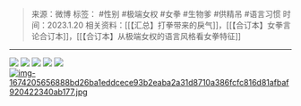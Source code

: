 > 来源：微博
> 标签： #性别 #极端女权 #女拳 #生物爹  #供精吊 #语言习惯 
> 时间：2023.1.20
> 相关资料：[[【汇总】打拳带来的戾气]]，[[【合订本】女拳言论合订本]]，[[【合订本】从极端女权的语言风格看女拳特征]]
***
![](https://raw.githubusercontent.com/bluntvoice/mypic/main/img-167401218617900401f2a9443566e32f6fe6e73e0a92499e6fb94728864bdfdbd0b1f9ff4f9ab.jpg)
![](https://raw.githubusercontent.com/bluntvoice/mypic/main/img-16740121309026ea8068c747469031cf4d5bf5186b824cef359155398570e09b57dba82190ec5.jpg)
![](https://raw.githubusercontent.com/bluntvoice/mypic/main/img-1674012182436bb981521e14afa19acabb2cb36e02ffb8823a85b8b95beccc75f1f8737114a27.jpg)
![](https://raw.githubusercontent.com/bluntvoice/mypic/main/img-1674012196047064e5746a6ddeca5a937c5f36248bf7c17122426094b265c026b6debb982dd7c.jpg)
![](https://raw.githubusercontent.com/bluntvoice/mypic/main/img-1674012138163200332db467f3710f8b22cf22f4b5ed909b65f946c73190b1cac8ec29d240d9a.jpg)
[![img-1674205656888bd26ba1eddcece93b2eaba2a31d8710a386fcfc816d81afbaf920422340ab177.jpg](https://raw.githubusercontent.com/bluntvoice/mypic/main/img-1674205656888bd26ba1eddcece93b2eaba2a31d8710a386fcfc816d81afbaf920422340ab177.jpg)](https://raw.githubusercontent.com/bluntvoice/mypic/main/img-1674205656888bd26ba1eddcece93b2eaba2a31d8710a386fcfc816d81afbaf920422340ab177.jpg)